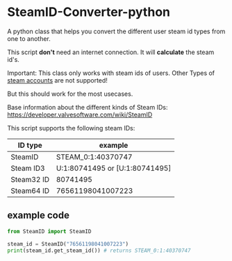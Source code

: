 # SteamID-Converter-python
A python class that helps you convert the different user steam id types from one to another.

This script **don't** need an internet connection. It will **calculate** the steam id's.

Important: This class only works with steam ids of users.
Other Types of [steam accounts](https://developer.valvesoftware.com/wiki/SteamID#Types_of_Steam_Accounts)
are not supported!

But this should work for the most usecases.

Base information about the different kinds of Steam IDs:
https://developer.valvesoftware.com/wiki/SteamID

This script supports the following steam IDs:

|  ID type       |  example                         |
|----------------|----------------------------------|
|   SteamID      | STEAM_0:1:40370747               |
|   Steam ID3    | U:1:80741495 or [U:1:80741495]   |
|   Steam32 ID   | 80741495                         |
|   Steam64 ID   | 76561198041007223                |



## example code
```python
from SteamID import SteamID

steam_id = SteamID("76561198041007223")
print(steam_id.get_steam_id()) # returns STEAM_0:1:40370747  
```
